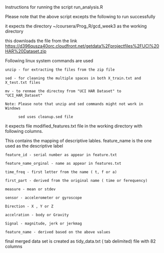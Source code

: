 Instructions for running the script run_analysis.R

Please note that the above script excepts the following to run successfully

it expects the directory ~/coursera/Prog_R/gcd_week3 as the working directory

this downloads the file from the link https://d396qusza40orc.cloudfront.net/getdata%2Fprojectfiles%2FUCI%20HAR%20Dataset.zip 

Following linux system commands are used

	unzip - for extracting the files from the zip file

	sed - for cleaning the multiple spaces in both X_train.txt and X_test.txt files

	mv - to renmae the directoy from "UCI HAR Dataset" to "UCI_HAR_Dataset"

	Note: Please note that unzip and sed commands might not work in Windows

	      sed uses cleanup.sed file

it expects file modified_features.txt file in the working directory with following columns. 

This contains the mapping of descriptive lables. feature_name is the one used as the descriptive label

	feature_id - serial number as appear in feature.txt

	feature_name_orginal - name as appear in features.txt

	time_freq - first letter from the name ( t, f or a)

	first_part - derived from the original name ( time or ferequency)

	measure - mean or stdev

	sensor - accelerometer or gyroscope 

	Direction - X , Y or Z

	accelration - body or Gravity 

	Signal - magnitude, jerk or jerkmag 

	feature_name - derived based on the above values

final merged data set is created as tidy_data.txt ( tab delimited) file with 82 columns
